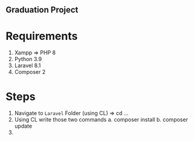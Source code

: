 ## Graduation Project

# Requirements
1. Xampp => PHP 8
2. Python 3.9
3. Laravel 8.1
4. Composer 2

# Steps
1. Navigate to `Laravel` Folder (using CL) => cd ...
2. Using CL write those two commands
  a. composer install
  b. composer update
3. 
